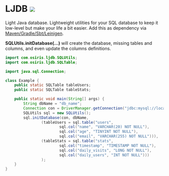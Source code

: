 # LJDB [![](https://jitpack.io/v/Osiris-Team/LJDB.svg)](https://jitpack.io/#Osiris-Team/LJDB)
Light Java database. Lightweight utilities for your SQL database to keep it low-level 
but make your life a bit easier. Add this as dependency via 
[Maven/Gradle/Sbt/Leinigen](https://jitpack.io/#Osiris-Team/LJDB/LATEST).

**SQLUtils.initDatabase(...)** will create the database, missing tables and columns,
and even update the columns definitions.

```java
import com.osiris.ljdb.SQLUtils;
import com.osiris.ljdb.SQLTable;

import java.sql.Connection;

class Example {
    public static SQLTable tableUsers;
    public static SQLTable tableStats;

    public static void main(String[] args) {
        String dbName = "db_name";
        Connection con = DriverManager.getConnection("jdbc:mysql://localhost/" + dbName, "root", "");
        SQLUtils sql = new SQLUtils();
        sql.initDatabase(con, dbName,
                (tableUsers = sql.table("users", 
                        sql.col("name", "VARCHAR(20) NOT NULL"),
                        sql.col("age", "TINYINT NOT NULL"),
                        sql.col("email", "VARCHAR(255) NOT NULL"))),
                (tableStats = sql.table("stats",
                        sql.col("timestamp", "TIMESTAMP NOT NULL"),
                        sql.col("daily_visits", "LONG NOT NULL"),
                        sql.col("daily_users", "INT NOT NULL")))
                );
    }
}
```
